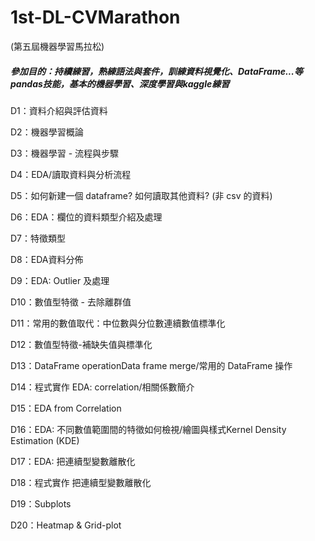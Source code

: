 # 1st-DL-CVMarathon

(第五屆機器學習馬拉松)

##### 參加目的：持續練習，熟練語法與套件，訓練資料視覺化、DataFrame...等pandas技能，基本的機器學習、深度學習與kaggle練習

D1：資料介紹與評估資料

D2：機器學習概論

D3：機器學習 - 流程與步驟

D4：EDA/讀取資料與分析流程

D5：如何新建一個 dataframe? 如何讀取其他資料? (非 csv 的資料)

D6：EDA：欄位的資料類型介紹及處理

D7：特徵類型

D8：EDA資料分佈

D9：EDA: Outlier 及處理

D10：數值型特徵 - 去除離群值

D11：常用的數值取代：中位數與分位數連續數值標準化

D12：數值型特徵-補缺失值與標準化

D13：DataFrame operationData frame merge/常用的 DataFrame 操作

D14：程式實作 EDA: correlation/相關係數簡介

D15：EDA from Correlation

D16：EDA: 不同數值範圍間的特徵如何檢視/繪圖與樣式Kernel Density Estimation (KDE)

D17：EDA: 把連續型變數離散化

D18：程式實作 把連續型變數離散化

D19：Subplots

D20：Heatmap & Grid-plot
